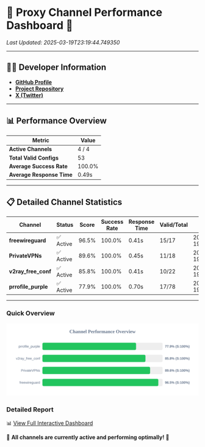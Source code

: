 # 🌟 Proxy Channel Performance Dashboard 🌟

_Last Updated: 2025-03-19T23:19:44.749350_

---

## 👩‍💻 Developer Information

- **[GitHub Profile](https://github.com/4n0nymou3)**  
- **[Project Repository](https://github.com/4n0nymou3/multi-proxy-config-fetcher)**  
- **[X (Twitter)](https://x.com/4n0nymou3)**  

---

## 📊 Performance Overview

| Metric                | Value       |
|-----------------------|-------------|
| **Active Channels**   | 4 / 4       |
| **Total Valid Configs** | 53          |
| **Average Success Rate** | 100.0%      |
| **Average Response Time** | 0.49s       |

---

## 📋 Detailed Channel Statistics

| Channel          | Status     | Score  | Success Rate | Response Time | Valid/Total | Last Success               |
|------------------|------------|--------|--------------|---------------|-------------|----------------------------|
| **freewireguard**  | ✅ Active  | 96.5%  | 100.0% | 0.41s         | 15/17       | 2025-03-19T23:19:44.747518 |
| **PrivateVPNs**  | ✅ Active  | 89.6%  | 100.0% | 0.45s         | 11/18       | 2025-03-19T23:19:44.314184 |
| **v2ray_free_conf**  | ✅ Active  | 85.8%  | 100.0% | 0.41s         | 10/22       | 2025-03-19T23:19:43.831750 |
| **prrofile_purple**  | ✅ Active  | 77.9%  | 100.0% | 0.70s         | 17/78       | 2025-03-19T23:19:43.314614 |

---

### Quick Overview
<div align="center">
  <a href="https://raw.githubusercontent.com/nullluser/NullRepo/refs/heads/main/assets/channel_stats_chart.svg">
    <img src="https://raw.githubusercontent.com/nullluser/NullRepo/refs/heads/main/assets/channel_stats_chart.svg" alt="Source Performance Statistics" width="800">
  </a>
</div>

### Detailed Report
📊 [View Full Interactive Dashboard](https://htmlpreview.github.io/?https://github.com/nullluser/NullRepo/blob/main/assets/performance_report.html)

🎉 **All channels are currently active and performing optimally!** 🎉

